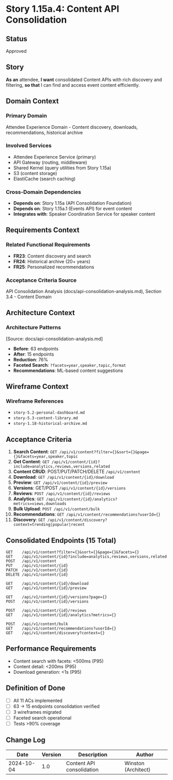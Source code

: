 # Story 1.15a.4: Content API Consolidation

## Status
Approved

## Story

**As an** attendee,
**I want** consolidated Content APIs with rich discovery and filtering,
**so that** I can find and access event content efficiently.

## Domain Context

### Primary Domain
Attendee Experience Domain - Content discovery, downloads, recommendations, historical archive

### Involved Services
- Attendee Experience Service (primary)
- API Gateway (routing, middleware)
- Shared Kernel (query utilities from Story 1.15a)
- S3 (content storage)
- ElastiCache (search caching)

### Cross-Domain Dependencies
- **Depends on**: Story 1.15a (API Consolidation Foundation)
- **Depends on**: Story 1.15a.1 (Events API) for event content
- **Integrates with**: Speaker Coordination Service for speaker content

## Requirements Context

### Related Functional Requirements
- **FR23**: Content discovery and search
- **FR24**: Historical archive (20+ years)
- **FR25**: Personalized recommendations

### Acceptance Criteria Source
API Consolidation Analysis (docs/api-consolidation-analysis.md), Section 3.4 - Content Domain

## Architecture Context

### Architecture Patterns
[Source: docs/api-consolidation-analysis.md]
- **Before**: 63 endpoints
- **After**: 15 endpoints
- **Reduction**: 76%
- **Faceted Search**: `?facets=year,speaker,topic,format`
- **Recommendations**: ML-based content suggestions

## Wireframe Context

### Wireframe References
- `story-5.2-personal-dashboard.md`
- `story-5.3-content-library.md`
- `story-1.18-historical-archive.md`

## Acceptance Criteria

1. **Search Content**: `GET /api/v1/content?filter={}&sort={}&page={}&facets=year,speaker,topic`
2. **Get Content**: `GET /api/v1/content/{id}?include=analytics,reviews,versions,related`
3. **Content CRUD**: POST/PUT/PATCH/DELETE `/api/v1/content`
4. **Download**: `GET /api/v1/content/{id}/download`
5. **Preview**: `GET /api/v1/content/{id}/preview`
6. **Versions**: GET/POST `/api/v1/content/{id}/versions`
7. **Reviews**: `POST /api/v1/content/{id}/reviews`
8. **Analytics**: `GET /api/v1/content/{id}/analytics?metrics=views,downloads`
9. **Bulk Upload**: `POST /api/v1/content/bulk`
10. **Recommendations**: `GET /api/v1/content/recommendations?userId={}`
11. **Discovery**: `GET /api/v1/content/discovery?context=trending|popular|recent`

## Consolidated Endpoints (15 Total)

```
GET    /api/v1/content?filter={}&sort={}&page={}&facets={}
GET    /api/v1/content/{id}?include=analytics,reviews,versions,related
POST   /api/v1/content
PUT    /api/v1/content/{id}
PATCH  /api/v1/content/{id}
DELETE /api/v1/content/{id}

GET    /api/v1/content/{id}/download
GET    /api/v1/content/{id}/preview

GET    /api/v1/content/{id}/versions?page={}
POST   /api/v1/content/{id}/versions

POST   /api/v1/content/{id}/reviews
GET    /api/v1/content/{id}/analytics?metrics={}

POST   /api/v1/content/bulk
GET    /api/v1/content/recommendations?userId={}
GET    /api/v1/content/discovery?context={}
```

## Performance Requirements

- Content search with facets: <500ms (P95)
- Content detail: <200ms (P95)
- Download generation: <1s (P95)

## Definition of Done

- [ ] All 11 ACs implemented
- [ ] 63 → 15 endpoints consolidation verified
- [ ] 3 wireframes migrated
- [ ] Faceted search operational
- [ ] Tests >90% coverage

## Change Log

| Date | Version | Description | Author |
|------|---------|-------------|--------|
| 2024-10-04 | 1.0 | Content API consolidation | Winston (Architect) |
